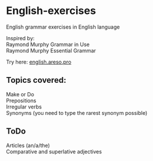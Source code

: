# English-exercises
English grammar exercises in English language  
  
Inspired by:  
Raymond Murphy Grammar in Use  
Raymond Murphy Essential Grammar  
  
Try here: [english.areso.pro](https://english.areso.pro/)  
  
## Topics covered:  
Make or Do  
Prepositions  
Irregular verbs  
Synonyms (you need to type the rarest synonym possible)  

## ToDo  
Articles (an/a/the)  
Comparative and superlative adjectives  
